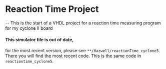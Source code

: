 # Reaction Time Project
--
This is the start of a VHDL project for a reaction time measuring program for my cyclone II board

#### This simulator file is out of date,
for the most recent version, please see `**/Hazwell/reactionTime_cyclone5`.  There you will find the most recent code.  This is the same code in `reactiontime_cyclone5`.
